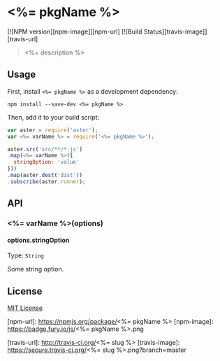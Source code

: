 # <%= pkgName %>
[![NPM version][npm-image]][npm-url]
[![Build Status][travis-image]][travis-url]

> <%= description %>

## Usage

First, install `<%= pkgName %>` as a development dependency:

```shell
npm install --save-dev <%= pkgName %>
```

Then, add it to your build script:

```javascript
var aster = require('aster');
var <%= varName %> = require('<%= pkgName %>');

aster.src('src/**/*.js')
.map(<%= varName %>({
  stringOption: 'value'
}))
.map(aster.dest('dist'))
.subscribe(aster.runner);
```

## API

### <%= varName %>(options)

#### options.stringOption
Type: `String`

Some string option.

## License

[MIT License](http://en.wikipedia.org/wiki/MIT_License)

[npm-url]: https://npmjs.org/package/<%= pkgName %>
[npm-image]: https://badge.fury.io/js/<%= pkgName %>.png

[travis-url]: http://travis-ci.org/<%= slug %>
[travis-image]: https://secure.travis-ci.org/<%= slug %>.png?branch=master
